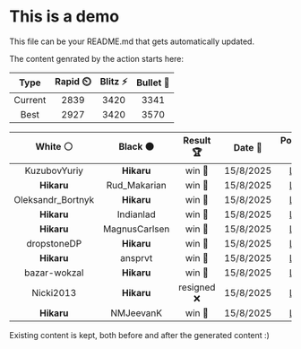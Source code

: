 # This is a demo

This file can be your README.md that gets automatically updated.

The content genrated by the action starts here:

<!--START_SECTION:chessStats-->
<!-- Automatically generated with https://github.com/Balastrong/chess-stats-action -->

| Type | Rapid ⏲️ | Blitz ⚡ | Bullet 🔫 |
|:---:|:---:|:---:|:---:|
| Current | 2839 | 3420 | 3341 |
| Best | 2927 | 3420 | 3570 |

| White ⚪ | Black ⚫ | Result 🏆 | Date 📅 | Position 🗺️ | Type 🕕 |
|:---:|:---:|:---:|:---:|:---:|:---:|
| KuzubovYuriy | **Hikaru** | win 🥇 | 15/8/2025 | <a href="http://www.ee.unb.ca/cgi-bin/tervo/fen.pl?select=R7/3k4/1p3rp1/2p3Np/2b4P/4b3/1PP5/1R1K4 w - - 2 32">Link</a> | Blitz |
| **Hikaru** | Rud_Makarian | win 🥇 | 15/8/2025 | <a href="http://www.ee.unb.ca/cgi-bin/tervo/fen.pl?select=1b3q2/p2k3p/2b1r1p1/Q1N1Pp2/2Pp1P2/6P1/P5BP/2R3K1 b - - 5 24">Link</a> | Blitz |
| Oleksandr_Bortnyk | **Hikaru** | win 🥇 | 15/8/2025 | <a href="http://www.ee.unb.ca/cgi-bin/tervo/fen.pl?select=k7/p4p2/1pq3pp/8/P2R2PP/8/2Pn1P2/3B1rK1 w - - 0 37">Link</a> | Blitz |
| **Hikaru** | Indianlad | win 🥇 | 15/8/2025 | <a href="http://www.ee.unb.ca/cgi-bin/tervo/fen.pl?select=r7/2p1P2b/1kp2np1/2N2p1p/1PPNP3/2KP2P1/7P/5R2 b - e3 0 29">Link</a> | Blitz |
| **Hikaru** | MagnusCarlsen | win 🥇 | 15/8/2025 | <a href="http://www.ee.unb.ca/cgi-bin/tervo/fen.pl?select=k7/3q3p/p7/P2Q4/2P3p1/KP4P1/7P/8 b - - 2 40">Link</a> | Blitz |
| dropstoneDP | **Hikaru** | win 🥇 | 15/8/2025 | <a href="http://www.ee.unb.ca/cgi-bin/tervo/fen.pl?select=8/P2p2pk/3Q1p2/3b4/2q1n3/4B1K1/5P2/8 w - - 18 57">Link</a> | Blitz |
| **Hikaru** | ansprvt | win 🥇 | 15/8/2025 | <a href="http://www.ee.unb.ca/cgi-bin/tervo/fen.pl?select=4r2k/6p1/1p5p/4PQ2/1p6/4q3/P1B5/1KN2R2 b - - 2 43">Link</a> | Blitz |
| bazar-wokzal | **Hikaru** | win 🥇 | 15/8/2025 | <a href="http://www.ee.unb.ca/cgi-bin/tervo/fen.pl?select=8/1kr5/1p6/2qp3p/p2p4/Pb2b1PQ/1P2R2P/K3R3 w - - 2 33">Link</a> | Blitz |
| Nicki2013 | **Hikaru** | resigned ❌ | 15/8/2025 | <a href="http://www.ee.unb.ca/cgi-bin/tervo/fen.pl?select=6Q1/p3k3/1p6/3p1K2/5n2/1P6/P7/2N5 b - - 0 65">Link</a> | Blitz |
| **Hikaru** | NMJeevanK | win 🥇 | 15/8/2025 | <a href="http://www.ee.unb.ca/cgi-bin/tervo/fen.pl?select=8/p1r1k2p/1p2p2P/4Pr2/3RNp2/P4P2/1P6/1K4R1 b - - 6 31">Link</a> | Blitz |

<!--END_SECTION:chessStats-->

Existing content is kept, both before and after the generated content :)
